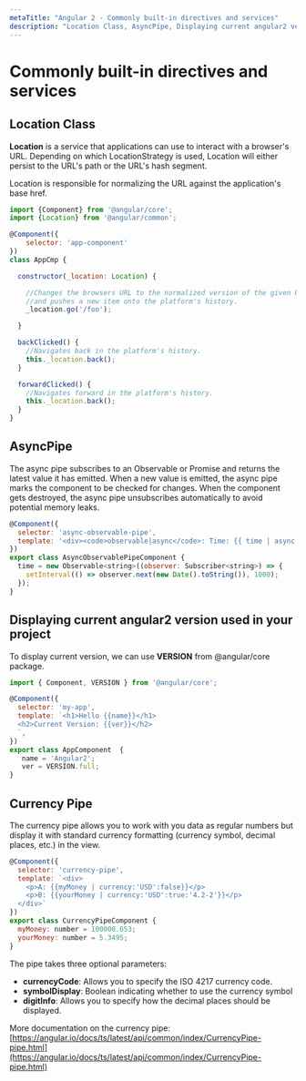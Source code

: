 ```yaml
---
metaTitle: "Angular 2 - Commonly built-in directives and services"
description: "Location Class, AsyncPipe, Displaying current angular2 version used in your project, Currency Pipe"
---
```


# Commonly built-in directives and services




## Location Class


**Location** is a service that applications can use to interact with a browser's URL. Depending on which LocationStrategy is used, Location will either persist to the URL's path or the URL's hash segment.

Location is responsible for normalizing the URL against the application's base href.

```js
import {Component} from '@angular/core';
import {Location} from '@angular/common';

@Component({
    selector: 'app-component'
})
class AppCmp {

  constructor(_location: Location) {

    //Changes the browsers URL to the normalized version of the given URL, 
    //and pushes a new item onto the platform's history.
    _location.go('/foo');

  }

  backClicked() {
    //Navigates back in the platform's history.
    this._location.back();
  }

  forwardClicked() {
    //Navigates forward in the platform's history.
    this._location.back();
  }
}

```



## AsyncPipe


The async pipe subscribes to an Observable or Promise and returns the latest value it has emitted. When a new value is emitted, the async pipe marks the component to be checked for changes. When the component gets destroyed, the async pipe unsubscribes automatically to avoid potential memory leaks.

```js
@Component({
  selector: 'async-observable-pipe',
  template: '<div><code>observable|async</code>: Time: {{ time | async }}</div>'
})
export class AsyncObservablePipeComponent {
  time = new Observable<string>((observer: Subscriber<string>) => {
    setInterval(() => observer.next(new Date().toString()), 1000);
  });
}

```



## Displaying current angular2 version used in your project


To display current version, we can use **VERSION** from @angular/core package.

```js
import { Component, VERSION } from '@angular/core';

@Component({
  selector: 'my-app',
  template: `<h1>Hello {{name}}</h1>
  <h2>Current Version: {{ver}}</h2>
  `,
})
export class AppComponent  {
   name = 'Angular2'; 
   ver = VERSION.full;
}

```



## Currency Pipe


The currency pipe allows you to work with you data as regular numbers but display it with standard currency formatting (currency symbol, decimal places, etc.) in the view.

```js
@Component({
  selector: 'currency-pipe',
  template: `<div>
    <p>A: {{myMoney | currency:'USD':false}}</p>
    <p>B: {{yourMoney | currency:'USD':true:'4.2-2'}}</p>
  </div>`
})
export class CurrencyPipeComponent {
  myMoney: number = 100000.653;
  yourMoney: number = 5.3495;
}

```

The pipe takes three optional parameters:

- **currencyCode**: Allows you to specify the ISO 4217 currency code.
- **symbolDisplay**: Boolean indicating whether to use the currency symbol
- **digitInfo**: Allows you to specify how the decimal places should be displayed.

More documentation on the currency pipe: [https://angular.io/docs/ts/latest/api/common/index/CurrencyPipe-pipe.html](https://angular.io/docs/ts/latest/api/common/index/CurrencyPipe-pipe.html)

